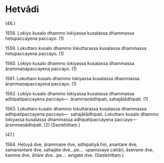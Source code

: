 

# Hetvādi







(46.)

1558\. Lokiyo kusalo dhammo lokiyassa kusalassa dhammassa hetupaccayena paccayo. (1)

1559\. Lokuttaro kusalo dhammo lokuttarassa kusalassa dhammassa hetupaccayena paccayo. (1)

1560\. Lokiyo kusalo dhammo lokiyassa kusalassa dhammassa ārammaṇapaccayena paccayo. (1)

1561\. Lokuttaro kusalo dhammo lokiyassa kusalassa dhammassa ārammaṇapaccayena paccayo. (1)

1562\. Lokiyo kusalo dhammo lokiyassa kusalassa dhammassa adhipatipaccayena paccayo—  ārammaṇādhipati, sahajātādhipati. (1)

1563\. Lokuttaro kusalo dhammo lokuttarassa kusalassa dhammassa adhipatipaccayena paccayo—  sahajātādhipati. Lokuttaro kusalo dhammo lokiyassa kusalassa dhammassa adhipatipaccayena paccayo—  ārammaṇādhipati. (2) (Saṃkhittaṃ.)

(47.)

1564\. Hetuyā dve, ārammaṇe dve, adhipatiyā tīṇi, anantare dve, samanantare dve, sahajāte dve…pe…  upanissaye cattāri, āsevane dve, kamme dve, āhāre dve…pe…  avigate dve. (Saṃkhittaṃ.)



